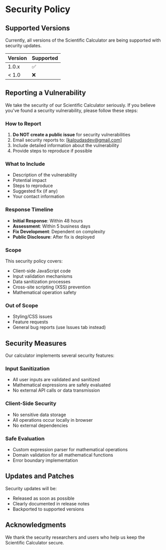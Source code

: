 # Security Policy

## Supported Versions

Currently, all versions of the Scientific Calculator are being supported with security updates.

| Version | Supported          |
| ------- | ------------------ |
| 1.0.x   | :white_check_mark: |
| < 1.0   | :x:                |

## Reporting a Vulnerability

We take the security of our Scientific Calculator seriously. If you believe you've found a security vulnerability, please follow these steps:

### How to Report
1. **Do NOT create a public issue** for security vulnerabilities
2. Email security reports to: [kaloudasdev@gmail.com]
3. Include detailed information about the vulnerability
4. Provide steps to reproduce if possible

### What to Include
- Description of the vulnerability
- Potential impact
- Steps to reproduce
- Suggested fix (if any)
- Your contact information

### Response Timeline
- **Initial Response**: Within 48 hours
- **Assessment**: Within 5 business days
- **Fix Development**: Dependent on complexity
- **Public Disclosure**: After fix is deployed

### Scope
This security policy covers:
- Client-side JavaScript code
- Input validation mechanisms
- Data sanitization processes
- Cross-site scripting (XSS) prevention
- Mathematical operation safety

### Out of Scope
- Styling/CSS issues
- Feature requests
- General bug reports (use Issues tab instead)

## Security Measures

Our calculator implements several security features:

### Input Sanitization
- All user inputs are validated and sanitized
- Mathematical expressions are safely evaluated
- No external API calls or data transmission

### Client-Side Security
- No sensitive data storage
- All operations occur locally in browser
- No external dependencies

### Safe Evaluation
- Custom expression parser for mathematical operations
- Domain validation for all mathematical functions
- Error boundary implementation

## Updates and Patches

Security updates will be:
- Released as soon as possible
- Clearly documented in release notes
- Backported to supported versions

## Acknowledgments

We thank the security researchers and users who help us keep the Scientific Calculator secure.
